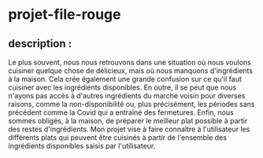# projet-file-rouge
## description :
Le plus souvent, nous nous retrouvons dans une situation où nous voulons cuisiner quelque chose de délicieux, mais où nous manquons d'ingrédients à la maison. Cela crée également une grande confusion sur ce qu'il faut cuisiner avec les ingrédients disponibles. En outre, il se peut que nous n'ayons pas accès à d'autres ingrédients du marché voisin pour diverses raisons, comme la non-disponibilité ou, plus précisément, les périodes sans précédent comme la Covid qui a entraîné des fermetures. Enfin, nous sommes obligés, à la maison, de préparer le meilleur plat possible à partir des restes d'ingrédients. Mon projet vise à faire connaître à l'utilisateur les différents plats qui peuvent être cuisinés à partir de l'ensemble des ingrédients disponibles saisis par l'utilisateur.

